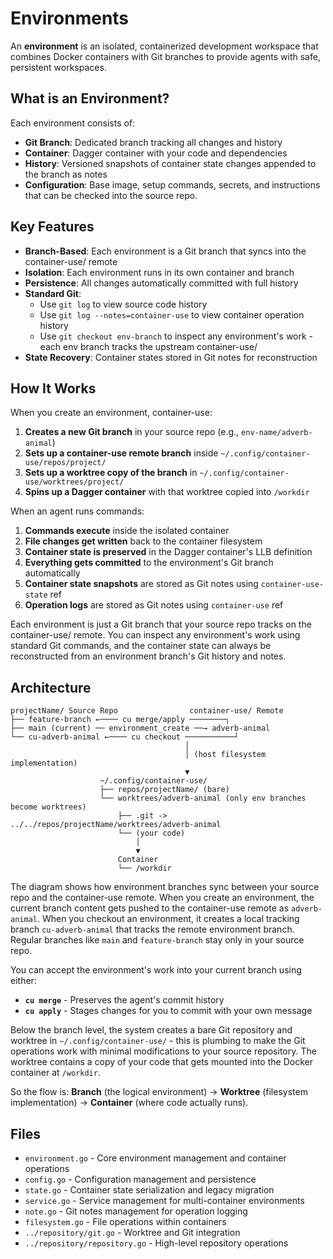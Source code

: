 # Environments

An **environment** is an isolated, containerized development workspace that combines Docker containers with Git branches to provide agents with safe, persistent workspaces.

## What is an Environment?

Each environment consists of:
- **Git Branch**: Dedicated branch tracking all changes and history
- **Container**: Dagger container with your code and dependencies
- **History**: Versioned snapshots of container state changes appended to the branch as notes
- **Configuration**: Base image, setup commands, secrets, and instructions that can be checked into the source repo.

## Key Features

- **Branch-Based**: Each environment is a Git branch that syncs into the container-use/ remote
- **Isolation**: Each environment runs in its own container and branch
- **Persistence**: All changes automatically committed with full history
- **Standard Git**:
  - Use `git log` to view source code history
  - Use `git log --notes=container-use` to view container operation history
  - Use `git checkout env-branch` to inspect any environment's work - each env branch tracks the upstream container-use/
- **State Recovery**: Container states stored in Git notes for reconstruction

## How It Works

When you create an environment, container-use:

1. **Creates a new Git branch** in your source repo (e.g., `env-name/adverb-animal`)
2. **Sets up a container-use remote branch** inside `~/.config/container-use/repos/project/`
3. **Sets up a worktree copy of the branch** in `~/.config/container-use/worktrees/project/`
4. **Spins up a Dagger container** with that worktree copied into `/workdir`

When an agent runs commands:

1. **Commands execute** inside the isolated container
2. **File changes get written** back to the container filesystem
3. **Container state is preserved** in the Dagger container's LLB definition
4. **Everything gets committed** to the environment's Git branch automatically
5. **Container state snapshots** are stored as Git notes using `container-use-state` ref
6. **Operation logs** are stored as Git notes using `container-use` ref

Each environment is just a Git branch that your source repo tracks on the container-use/ remote. You can inspect any environment's work using standard Git commands, and the container state can always be reconstructed from an environment branch's Git history and notes.

## Architecture

```
projectName/ Source Repo                container-use/ Remote
├── feature-branch ←──── cu merge/apply ────────┐
├── main (current) ── environment_create ──→ adverb-animal
└── cu-adverb-animal ←──── cu checkout ───────────┘
                                       │
                                       │ (host filesystem implementation)
                                       ▼
                    ~/.config/container-use/
                    ├── repos/projectName/ (bare)
                    └── worktrees/adverb-animal (only env branches become worktrees)
                        ├── .git -> ../../repos/projectName/worktrees/adverb-animal
                        └── (your code)
                            │
                            ▼
                        Container
                        └── /workdir
```

The diagram shows how environment branches sync between your source repo and the container-use remote. When you create an environment, the current branch content gets pushed to the container-use remote as `adverb-animal`. When you checkout an environment, it creates a local tracking branch `cu-adverb-animal` that tracks the remote environment branch. Regular branches like `main` and `feature-branch` stay only in your source repo.

You can accept the environment's work into your current branch using either:
- **`cu merge`** - Preserves the agent's commit history
- **`cu apply`** - Stages changes for you to commit with your own message

Below the branch level, the system creates a bare Git repository and worktree in `~/.config/container-use/` - this is plumbing to make the Git operations work with minimal modifications to your source repository. The worktree contains a copy of your code that gets mounted into the Docker container at `/workdir`.

So the flow is: **Branch** (the logical environment) → **Worktree** (filesystem implementation) → **Container** (where code actually runs).

## Files

- `environment.go` - Core environment management and container operations
- `config.go` - Configuration management and persistence
- `state.go` - Container state serialization and legacy migration
- `service.go` - Service management for multi-container environments
- `note.go` - Git notes management for operation logging
- `filesystem.go` - File operations within containers
- `../repository/git.go` - Worktree and Git integration
- `../repository/repository.go` - High-level repository operations